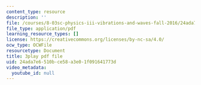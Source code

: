 ```yaml
---
content_type: resource
description: ''
file: /courses/8-03sc-physics-iii-vibrations-and-waves-fall-2016/24ada7e6510bce58a3e01f091641773d_FCFpaKcpuXQ.pdf
file_type: application/pdf
learning_resource_types: []
license: https://creativecommons.org/licenses/by-nc-sa/4.0/
ocw_type: OCWFile
resourcetype: Document
title: 3play pdf file
uid: 24ada7e6-510b-ce58-a3e0-1f091641773d
video_metadata:
  youtube_id: null
---
```

